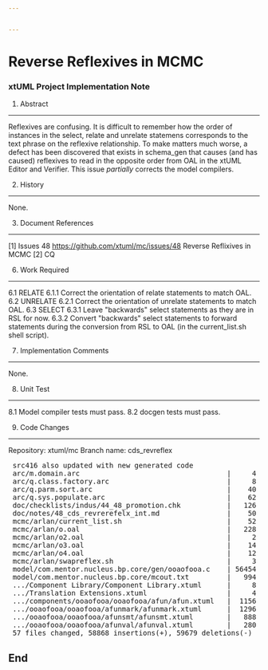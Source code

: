 ```yaml
---


---
```


# Reverse Reflexives in MCMC
### xtUML Project Implementation Note  


1.  Abstract
------------
Reflexives are confusing.  It is difficult to remember how the order of
instances in the select, relate and unrelate statemens corresponds to the
text phrase on the reflexive relationship.  To make matters much worse, a
defect has been discovered that exists in schema_gen that causes (and has
caused) reflexives to read in the opposite order from OAL in the xtUML
Editor and Verifier.  This issue _partially_ corrects the model compilers.


2.  History
-----------
None.

3.  Document References
-----------------------
[1] Issues 48 <https://github.com/xtuml/mc/issues/48>
    Reverse Reflixives in MCMC
[2] CQ

6. Work Required
----------------
6.1     RELATE
6.1.1   Correct the orientation of relate statements to match OAL.
6.2     UNRELATE
6.2.1   Correct the orientation of unrelate statements to match OAL.
6.3     SELECT
6.3.1   Leave "backwards" select statements as they are in RSL for now.
6.3.2   Convert "backwards" select statements to forward statements
        during the conversion from RSL to OAL (in the current_list.sh
        shell script).

7. Implementation Comments
--------------------------
None.

8. Unit Test
------------
8.1 Model compiler tests must pass.
8.2 docgen tests must pass.

9. Code Changes
---------------
Repository: xtuml/mc
Branch name:  cds_revreflex 

<pre>
 src416 also updated with new generated code
 arc/m.domain.arc                                   |     4 +-
 arc/q.class.factory.arc                            |     8 +-
 arc/q.parm.sort.arc                                |    40 +-
 arc/q.sys.populate.arc                             |    62 +-
 doc/checklists/indus/44_48_promotion.chk           |   126 +
 doc/notes/48_cds_revrerefelx_int.md                |    50 +
 mcmc/arlan/current_list.sh                         |    52 +-
 mcmc/arlan/o.oal                                   |   228 +-
 mcmc/arlan/o2.oal                                  |     2 +-
 mcmc/arlan/o3.oal                                  |    14 +-
 mcmc/arlan/o4.oal                                  |    12 +-
 mcmc/arlan/swapreflex.sh                           |     3 +
 model/com.mentor.nucleus.bp.core/gen/ooaofooa.c    | 56454 +++++++++----------
 model/com.mentor.nucleus.bp.core/mcout.txt         |   994 -
 .../Component Library/Component Library.xtuml      |     8 +-
 .../Translation Extensions.xtuml                   |     4 +-
 .../components/ooaofooa/ooaofooa/afun/afun.xtuml   |  1156 +-
 .../ooaofooa/ooaofooa/afunmark/afunmark.xtuml      |  1296 +-
 .../ooaofooa/ooaofooa/afunsmt/afunsmt.xtuml        |   888 +-
 .../ooaofooa/ooaofooa/afunval/afunval.xtuml        |   280 +-
 57 files changed, 58868 insertions(+), 59679 deletions(-)
</pre>

End
---

